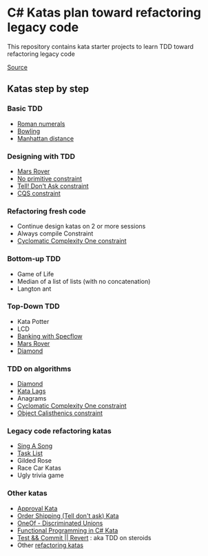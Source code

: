# C# Katas plan toward refactoring legacy code

This repository contains kata starter projects to learn TDD toward refactoring legacy code

[Source](https://philippe.bourgau.net/a-coding-dojo-exercises-plan-towards-refactoring-legacy-code/)

## Katas step by step

### Basic TDD
- [Roman numerals](RomanNumeralKata/RomanNumeral/README.md)
- [Bowling](BowlingKata/README.md)
- [Manhattan distance](ManhattanDistanceKata/README.md)

### Designing with TDD
- [Mars Rover](MarsRoverKata/README.md)
- [No primitive constraint](docs/contraints/NoPrimitive.md)
- [Tell! Don't Ask constraint](docs/contraints/TellDontAsk.md)
- [CQS constraint](docs/contraints/CQS.md)

### Refactoring fresh code
- Continue design katas on 2 or more sessions
- Always compile Constraint
- [Cyclomatic Complexity One constraint](docs/contraints/CyclomaticComplexityOne.md)

### Bottom-up TDD
- Game of Life
- Median of a list of lists (with no concatenation)
- Langton ant

### Top-Down TDD
- Kata Potter
- LCD
- [Banking with Specflow](BankingKata/README.md)
- [Mars Rover](MarsRoverKata/README.md)
- [Diamond](DiamondKata/README.md)

### TDD on algorithms
- [Diamond](DiamondKata/README.md)
- [Kata Lags](LagsKata/README.md)
- Anagrams
- [Cyclomatic Complexity One constraint](docs/contraints/CyclomaticComplexityOne.md)
- [Object Calisthenics constraint](docs/contraints/ObjectCalisthenics.md)


### Legacy code refactoring katas

- [Sing A Song](SingASongKata/README.md)
- [Task List](TaskListKata/README.md)
- Gilded Rose
- Race Car Katas
- Ugly trivia game

### Other katas
- [Approval Kata](ApprovalKata/README.md)
- [Order Shipping (Tell don't ask) Kata](OrderShippingKata/README.md)
- [OneOf - Discriminated Unions](OneOf/README.md)
- [Functional Programming in C# Kata](LanguageExtKata/README.md)
- [Test && Commit || Revert](TcrKata/README.md) : aka TDD on steroids
- Other [refactoring katas](https://kata-log.rocks/refactoring)
